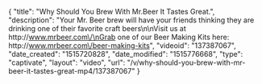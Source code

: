 {
    "title": "Why Should You Brew With Mr.Beer It Tastes Great.",
    "description": "Your Mr. Beer brew will have your friends thinking they are drinking one of their favorite craft beers\n\nVisit us at http:\/\/www.mrbeer.com\/\nGrab one of our Beer Making Kits here: http:\/\/www.mrbeer.com\/beer-making-kits",
    "videoid": "137387067",
    "date_created": "1515720828",
    "date_modified": "1515776668",
    "type": "captivate",
    "layout": "video",
    "url": "\/v\/why-should-you-brew-with-mr-beer-it-tastes-great-mp4\/137387067"
}
